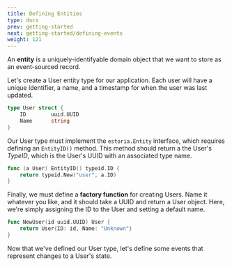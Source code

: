 ```yaml
---
title: Defining Entities
type: docs
prev: getting-started
next: getting-started/defining-events
weight: 121
---
```


An **entity** is a uniquely-identifyable domain object that we want to store as an event-sourced record.

Let's create a User entity type for our application. Each user will have a unique identifier, a name, and a timestamp for when the user was last updated.

```go
type User struct {
	ID        uuid.UUID
	Name      string
}
```

Our User type must implement the `estoria.Entity` interface, which requires defining an `EntityID()` method. This method should return a the User's _TypeID_, which is the User's UUID with an associated type name.

```go
func (a User) EntityID() typeid.ID {
	return typeid.New("user", a.ID)
}
```

Finally, we must define a **factory function** for creating Users. Name it whatever you like, and it should take a UUID and return a User object. Here, we're simply assigning the ID to the User and setting a default name.

```go
func NewUser(id uuid.UUID) User {
	return User{ID: id, Name: "Unknown"}
}
```

Now that we've defined our User type, let's define some events that represent changes to a User's state.
